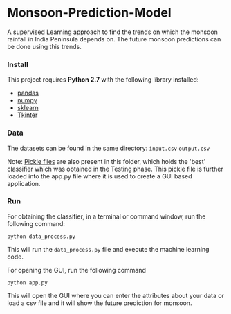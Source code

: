 # Monsoon-Prediction-Model
A supervised Learning approach to find the trends on which the monsoon rainfall in India Peninsula depends on. The future monsoon predictions can be done using this trends.
### Install

This project requires **Python 2.7** with the following library installed:
- [pandas](http://pandas.pydata.org/)
- [numpy](http://www.numpy.org/)
- [sklearn](http://scikit-learn.org/stable/install.html)
- [Tkinter](https://docs.python.org/2/library/tkinter.html)

### Data

The datasets can be found in the same directory:
`input.csv`
`output.csv`

Note: [Pickle files](https://docs.python.org/2/library/pickle.html) are also present in this folder, which holds the 'best' classifier which was obtained in the Testing phase. This pickle file is further loaded into the app.py file where it is used to create a GUI based application.

### Run

For obtaining the classifier, in a terminal or command window, run the following command:

`python data_process.py`

This will run the `data_process.py` file and execute the machine learning code.

For opening the GUI, run the following command

`python app.py`

This will open the GUI where you can enter the attributes about your data or load a csv file and it will show the future prediction for monsoon.
